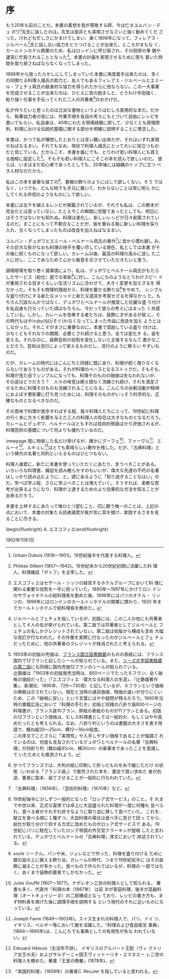 # 序


もう20年も前のことだ。本書の着想を我が尊敬する師、今は亡きユルバン・デュ
ボワ[^1]先生に話したのは。先生は是非とも実現させなさいと強く勧めてくだ
さった。けれども忙しさにかまけてしまい、漸く1898年になって、フィレアス・
ジルベール[^2]氏と話し合い協力をとりつけることが出来た。ところがまもな
く、カールトンホテル開業のため、私はロンドンに呼び戻され、その厨房の準
備や運営に忙殺されることとなった[^3]。本書の計画を実現させるために落ち
着いた時間を取り戻さねばならなくなってしまった。


1898年から放ったらかしにしてしまっていた本書に再度着手出来たのは、多く
の同僚たる料理人諸氏の助力と、友人でもあるフィレアス・ジルベールとエミー
ル・フェチュ両氏の献身的な協力を得られたからに他ならない。この一大事業
を完成させることが出来たのは、ひとえに皆の励ましと、とりわけ辛抱強く、
粘り強く仕事を手伝ってくれた二人の共著者[^5]のおかげだ。


私が作りたいと思ったのは立派な書物というよりはむしろ実用的な本だ。だか
ら、執筆協力者の皆には、作業手順を各自の考えにもとづいて自由にレシピを
書いてもらい、私自身は、40年にわたる現場経験に即して、少なくとも原理原
則、料理における伝統的基礎に関する部分を明確に説明することに専念した。


本書は、かつて私が構想したとおりとは言い難い出来だが、それはいずれ実現
せねばなるまい。それでもなお、現状で料理人諸氏にとって大いに役立つもの
だと信じている。だからこそ、本書を誰にでも、とりわけ若い料理人にも買え
る価格に設定した[^6]。そもそも若い料理人にこそこの本を読んで欲しいのだ。
彼らは、いまはまだ初心者であったとしても、20年後には組織のトップに立つ
べき人材なのだから。


私はこの本を豪華な装丁の[^7]、書棚の飾りのようにはして欲しくない。そう
ではなく、いつでも、どんな時でも手元に置いて、わからないことは常に明ら
かにしてくれる伴侶のようなものにして欲しい。


本書には五千を越えるレシピが掲載されているが、それでも私は、この教本が
完全だとは思っていない。たとえ今この瞬間に完璧であったとしても、明日に
はそうではないかも知れぬ。料理は進化し、新しいレシピが日々創案されてい
るのだ。まことにもって不都合なことだが、版を重ねる毎に新しい料理を採り
入れ、古くなってしまったものは改良を加えねばなるまい。


ユルバン・デュボワとエミール・ベルナール両氏の著作[^8]に昔から慣れ親し
み、その巨大な影がなおも料理の地平を覆い尽している現在、私としては本書
がその後に続くものになって欲しい。カレーム以後、最高の料理の高みに逹し
た二人に対し、ここであらためて心から敬意を示させていただきたいと思う。


調理現場を取り巻く諸事情により、私は、デュボワとベルナール両氏がもたら
したサービス（給仕）面での革新[^9]に対し、こんにちのようなとりわけスピー
ドが重視される目まぐるしい生活リズムに合わせて、大きく変更を加えざるを
得なかった。そもそも物理的理由から、料理を載せる飾り台[^10]をやめて、
シンプルな盛り付けにする新たなメソッドと新たな道具を考案せざるを得なかっ
た。もちろん冗談なんかではなく、デュボワとベルナールが推奨した壮麗な盛
り付けを私自身も行なっていた頃はもちろん、今だって彼らの考えにはまった
く共感している。しかし、カレームを信奉する者たちは、装飾に才があるが故
に、その時代もはや\ruby{似}{そぐ}わなくなってしまった作品に改良を加え
ようとはしなかった。それこそがまさに重要なのに。本書で奨励している盛り
付けは、少なくともそれなりの期間、必要とされ続けると思う。全ては変化す
る。姿を変える。それなのに、装飾芸術の役割を変化しないと主張するなんて
愚かなことだろう。芸術は流行によって栄えるものだし、流行のように移ろい
やすいものだ。


だが、カレームの時代にはこんにちと同様に既にあり、料理が続く限りなくな
らないであろうものがある。それが料理のベースとなるストックだ。そもそも、
料理が見た目でシンプルになっても、料理そのものの価値は失なわれないが、
その逆はどうだろう？　人々の味覚は絶え間なく洗練され続け、それを満足さ
せるために料理そのものも洗練されることになる。こんにちの余剰活動が精神
におよぼす悪影響に打ち克つためには、料理そのものがいっそう科学的な、正
確なものとなるべきなのだ。


その意味で料理が進歩すればする程、我々料理人たちにとって、19世紀に料理
の行く末に大きく影響を与えた三人の料理人の存在は大きなものとなるだろう。
カレームとデュボワ、ベルナールはともすれば技術的側面ばかり評価されるが、
料理芸術の基礎について何よりも優れているのだ。


\newpage
既に物故した名だけ挙げるが、確かにグーフェ[^11]、ファーヴル[^12]、エルーイ[^13]、ルキュレ[^14]はとても素晴らしい著作を残した。だが、『古典料理』という稀代の名著と同列といえるものはひとつもない。


料理人諸君に、新たに本書を使っていただくにあたり、言うべきことがある。
いろいろな料理書、雑誌を読み散らかすのもいいが、偉大な先達の不朽の名著
はしっかり読み込むように、と。諺にあるように「知り過ぎることなはい」の
だ。学べば学ぶ程、さらに学ぶべきことは増えていく。そうすれば、柔軟な思
考が出来るようになり、料理が上達するためのより効果的な方法を知ることが
出来るだろう。


本書を上梓するにあたって唯ひとつ望むこと、切に願う唯一のことは、上記の
点において、本書の対象たる読者諸君が我が言に耳を傾け、実践するさまを見
ることに尽きる。



\begin{flushright} A. エスコフィエ\end{flushright}


1902年11月1日



[^1]: Urbain Dubois (1818〜1901)。19世紀後半を代表する料理人。

[^2]: Philéas Gilbert (1857〜1942)。19世紀末から20世紀初頭に活躍した料
    理人。料理雑誌「ポトフ」を主宰した。

[^3]: エスコフィエはセザール・リッツの経営するホテルグループにおいて料
    理に関わる重要な役割を一手に担っていた。1890年〜1997年にかけてロン
    ドンのサヴォイホテルの総料理長を勤めた後、1898年にはパリのオテル・
    リッツの、1899年にはロンドンのカールトンホテルの開業に携わり、1920
    年までカールトンホテルで総料理長を務めた。

[^5]: ジルベールとフェチュを指しているが、初版には、この二人の他にも共著者
    として４人の名が挙げられている。第二版では共著者としてジルベールと
    フェチュの名しかクレジットされていない。第二版は初版から構成も含め
    大幅な改訂が行なわれた。その作業を実際に行なったのがジルベールとフェ
    チュだったために、他の共著者のクレジットが抹消されたと考えられる。

[^6]: 1903年の初版の売価は、[フランス国立図書館蔵](http://gallica.bnf.fr/ark:/12148/bpt6k65768837)のものの表紙には、フランス国内で12フランと記したシールが貼られている。また、[リーズ大学図書館蔵の第二版](https://archive.org/details/b21525912)にも同様に国内売価12フランのシールが貼られている。  
    辻静雄は「1903年の初版発売当時は、800ページでたった８フラン、全く破格の値段だった」（「エスコフィエ　偉大なる料理人の生涯」、『辻静雄著作集』、新潮社、1995年、729〜730頁）と記しているが、８フランという価格の典拠は示されていない。現在と当時の通貨価値、物価の違いが分りにくいため、この「破格に安い」という言葉にはやや疑問が残るだろう。1900年当時の書籍広告において『料理の手引き』初版と同様の八折り版800ページの料理書が、フランス装10フラン、厚紙の表紙のものが11フランとある。初版の12フランという価格は、むしろ料理書としては一般的か、もしくはやや高めだったとも考えられる。なお、八折り判というのは書籍の大きさを表す用語で、概ね縦20〜25cm、横12〜16cm程度。  
    この序文でことさらに「実用性」や入手しやすい価格であることが強調さ
    れているのは、何度も言及されているデュボワとベルナールの名著『古典料
    理』が四折り判（概ね縦45cm、横30cm）の豪華本であったことを意識して
    いたためとも推測されよう。

[^7]: かつてフランスでは、大判の紙に印刷して折ったものを糸で綴じただけ
    の状態（いわゆる「フランス装」）で販売された本を、書店で買い求めた
    者が別途、業者に製本、装丁させることが一般的に行なわれていた。

[^8]: 『古典料理』（1856年）、『芸術的料理』（1870年）など。

[^9]: 19世紀後半に少しずつ一般的となった「ロシア式サービス」のこと。そ
    れまで中世以来、正式な宴席では卓上に大皿盛られた料理が一度に何種も
    並べられ、食べる者がそれぞれ好きなように取り皿に移して食べていた。
    これを、献立を食べる順に１種ずつ、大皿料理の場合は食べ手に見せて回っ
    てから、給仕が取り分けて供する方式に改めたものがロシア式サービスで
    ある。19世紀にパリに駐在していたロシア帝国の外交官クラーキンが提唱
    したと言われている。デュボワとベルナールの『古典料理』序文において
    詳述されている。

[^10]: socle ソークル。パンや米、ジュレなどで作った、料理を盛り付ける
    ために銀の盆の上に据える飾り台。カレームの時代、つまり19世紀前半に
    はその装飾に凝ることが多かった。食べもので作られてはいるが、料理の
    一部ではなく、あくまで装飾的要素でしかなかった。

[^11]: Jules Gouffé (1807〜1877)。ナポレオン三世の料理人として知られる。
    著書も多く、代表作『料理の本（1867年） は前
    半が家庭料理、後半が高級料理（オートキュイジーヌ）の二部構成となっ
    ており、レシピの書き方も、まず材料表を掲げた後に調理手順を説明する
    という現代のそれに近いものになっている。

[^12]: Joséph Favre (1849〜1903年)。スイス生まれの料理人で、パリ、ドイ
    ツ、イギリス、ベルギー等において腕を活躍した。『料理および食品衛生
    事典』(1884〜1895年)は、こんにちでも事典としての有用性が失な
    われていない。

[^13]: Edouard Hélouis（生没年不詳）。 イギリスのアルバート王配（ヴィ
    クトリア女王の夫）およびサルデーニャ国王ヴィットーリオ・エマヌエー
    レ二世の料理人を務めた。著書『王室の晩餐』(1878年)。

[^14]: 『実践的料理』（1859年）の著者C. Reculet を指していると思われる。
    

